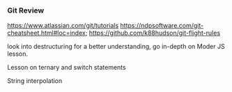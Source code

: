 ### Git Review
https://www.atlassian.com/git/tutorials
https://ndpsoftware.com/git-cheatsheet.html#loc=index;
https://github.com/k88hudson/git-flight-rules




look into destructuring for a better understanding, go in-depth on Moder JS lesson.


Lesson on ternary and switch statements

String interpolation